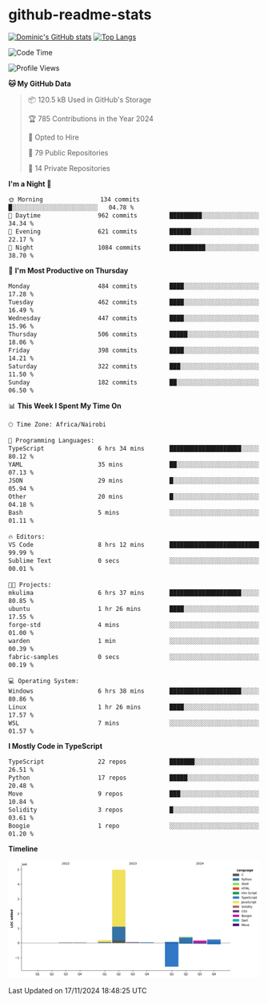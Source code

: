 # github-readme-stats
[![Dominic's GitHub stats](https://github-readme-stats.vercel.app/api?username=Domengo&show_icons=true)](https://github.com/anuraghazra/github-readme-stats)
[![Top Langs](https://github-readme-stats.vercel.app/api/top-langs/?username=Domengo&show_icons=true)](https://github.com/Domengo/github-readme-stats)

<!--START_SECTION:waka-->
![Code Time](http://img.shields.io/badge/Code%20Time-873%20hrs%2025%20mins-blue)

![Profile Views](http://img.shields.io/badge/Profile%20Views-0-blue)

**🐱 My GitHub Data** 

> 📦 120.5 kB Used in GitHub's Storage 
 > 
> 🏆 785 Contributions in the Year 2024
 > 
> 💼 Opted to Hire
 > 
> 📜 79 Public Repositories 
 > 
> 🔑 14 Private Repositories 
 > 
**I'm a Night 🦉** 

```text
🌞 Morning                134 commits         █░░░░░░░░░░░░░░░░░░░░░░░░   04.78 % 
🌆 Daytime                962 commits         █████████░░░░░░░░░░░░░░░░   34.34 % 
🌃 Evening                621 commits         ██████░░░░░░░░░░░░░░░░░░░   22.17 % 
🌙 Night                  1084 commits        ██████████░░░░░░░░░░░░░░░   38.70 % 
```
📅 **I'm Most Productive on Thursday** 

```text
Monday                   484 commits         ████░░░░░░░░░░░░░░░░░░░░░   17.28 % 
Tuesday                  462 commits         ████░░░░░░░░░░░░░░░░░░░░░   16.49 % 
Wednesday                447 commits         ████░░░░░░░░░░░░░░░░░░░░░   15.96 % 
Thursday                 506 commits         █████░░░░░░░░░░░░░░░░░░░░   18.06 % 
Friday                   398 commits         ████░░░░░░░░░░░░░░░░░░░░░   14.21 % 
Saturday                 322 commits         ███░░░░░░░░░░░░░░░░░░░░░░   11.50 % 
Sunday                   182 commits         ██░░░░░░░░░░░░░░░░░░░░░░░   06.50 % 
```


📊 **This Week I Spent My Time On** 

```text
🕑︎ Time Zone: Africa/Nairobi

💬 Programming Languages: 
TypeScript               6 hrs 34 mins       ████████████████████░░░░░   80.12 % 
YAML                     35 mins             ██░░░░░░░░░░░░░░░░░░░░░░░   07.13 % 
JSON                     29 mins             █░░░░░░░░░░░░░░░░░░░░░░░░   05.94 % 
Other                    20 mins             █░░░░░░░░░░░░░░░░░░░░░░░░   04.18 % 
Bash                     5 mins              ░░░░░░░░░░░░░░░░░░░░░░░░░   01.11 % 

🔥 Editors: 
VS Code                  8 hrs 12 mins       █████████████████████████   99.99 % 
Sublime Text             0 secs              ░░░░░░░░░░░░░░░░░░░░░░░░░   00.01 % 

🐱‍💻 Projects: 
mkulima                  6 hrs 37 mins       ████████████████████░░░░░   80.85 % 
ubuntu                   1 hr 26 mins        ████░░░░░░░░░░░░░░░░░░░░░   17.55 % 
forge-std                4 mins              ░░░░░░░░░░░░░░░░░░░░░░░░░   01.00 % 
warden                   1 min               ░░░░░░░░░░░░░░░░░░░░░░░░░   00.39 % 
fabric-samples           0 secs              ░░░░░░░░░░░░░░░░░░░░░░░░░   00.19 % 

💻 Operating System: 
Windows                  6 hrs 38 mins       ████████████████████░░░░░   80.86 % 
Linux                    1 hr 26 mins        ████░░░░░░░░░░░░░░░░░░░░░   17.57 % 
WSL                      7 mins              ░░░░░░░░░░░░░░░░░░░░░░░░░   01.57 % 
```

**I Mostly Code in TypeScript** 

```text
TypeScript               22 repos            ███████░░░░░░░░░░░░░░░░░░   26.51 % 
Python                   17 repos            █████░░░░░░░░░░░░░░░░░░░░   20.48 % 
Move                     9 repos             ███░░░░░░░░░░░░░░░░░░░░░░   10.84 % 
Solidity                 3 repos             █░░░░░░░░░░░░░░░░░░░░░░░░   03.61 % 
Boogie                   1 repo              ░░░░░░░░░░░░░░░░░░░░░░░░░   01.20 % 
```



**Timeline**

![Lines of Code chart](https://raw.githubusercontent.com/Domengo/Domengo/main/assets/bar_graph.png)


 Last Updated on 17/11/2024 18:48:25 UTC
<!--END_SECTION:waka-->


